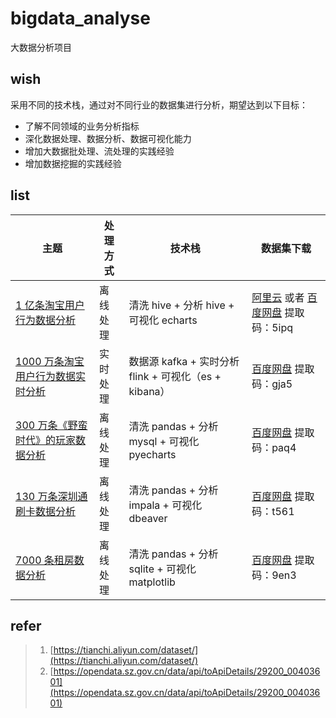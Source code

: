 # bigdata_analyse
大数据分析项目

## wish

采用不同的技术栈，通过对不同行业的数据集进行分析，期望达到以下目标：

- 了解不同领域的业务分析指标 
- 深化数据处理、数据分析、数据可视化能力
- 增加大数据批处理、流处理的实践经验
- 增加数据挖掘的实践经验

## list

| 主题 | 处理方式 | 技术栈  |  数据集下载 |
| ------------ | ------------ | ------------ | ------------ |
| [1 亿条淘宝用户行为数据分析](https://github.com/TurboWay/bigdata_analyse/blob/master/UserBehaviorFromTaobao_Batch/用户行为数据分析.md)       |  离线处理  | 清洗 hive  + 分析 hive + 可视化 echarts | [阿里云](https://tianchi.aliyun.com/dataset/dataDetail?dataId=649&userId=1) 或者 [百度网盘](https://pan.baidu.com/s/15Ss-nDMA120EHhuwpzYm0g) 提取码：5ipq |
| [1000 万条淘宝用户行为数据实时分析](https://github.com/TurboWay/bigdata_analyse/blob/master/UserBehaviorFromTaobao_Stream/用户行为数据实时分析.md)       |  实时处理  | 数据源 kafka  + 实时分析 flink + 可视化（es + kibana）  | [百度网盘](https://pan.baidu.com/s/1wDVQpRV7giIlLJJgRZAInQ)  提取码：gja5  |
| [300 万条《野蛮时代》的玩家数据分析](https://github.com/TurboWay/bigdata_analyse/blob/master/AgeOfBarbarians/野蛮时代数据分析.md)       |  离线处理  | 清洗 pandas  + 分析 mysql + 可视化 pyecharts | [百度网盘](https://pan.baidu.com/s/1Mi5lvGDF405Nk8Y2BZDzdQ) 提取码：paq4 |
| [130 万条深圳通刷卡数据分析](https://github.com/TurboWay/bigdata_analyse/blob/master/SZTcard/深圳通刷卡数据分析.md)       |  离线处理  | 清洗 pandas  + 分析 impala + 可视化 dbeaver | [百度网盘](https://pan.baidu.com/s/1WslwKXKhVH1q_6u4SvuKkQ) 提取码：t561 |
| [7000 条租房数据分析](https://github.com/TurboWay/bigdata_analyse/blob/master/RentFromDanke/租房数据分析.md)       |  离线处理  | 清洗 pandas  + 分析 sqlite + 可视化 matplotlib  | [百度网盘](https://pan.baidu.com/s/1l1x5qurJdkyUxAuhknj_Qw) 提取码：9en3 |

## refer

> 1. [https://tianchi.aliyun.com/dataset/](https://tianchi.aliyun.com/dataset/)
> 2. [https://opendata.sz.gov.cn/data/api/toApiDetails/29200_00403601](https://opendata.sz.gov.cn/data/api/toApiDetails/29200_00403601)